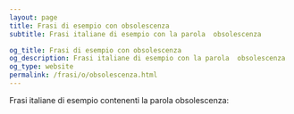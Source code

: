 ```yaml
---
layout: page
title: Frasi di esempio con obsolescenza 
subtitle: Frasi italiane di esempio con la parola  obsolescenza

og_title: Frasi di esempio con obsolescenza 
og_description: Frasi italiane di esempio con la parola  obsolescenza
og_type: website
permalink: /frasi/o/obsolescenza.html
---
```


Frasi italiane di esempio contenenti la parola obsolescenza:


